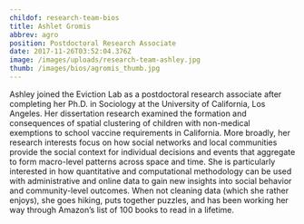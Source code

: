 ```yaml
---
childof: research-team-bios
title: Ashlet Gromis
abbrev: agro
position: Postdoctoral Research Associate
date: 2017-11-26T03:52:04.376Z
image: /images/uploads/research-team-ashley.jpg
thumb: /images/bios/agromis_thumb.jpg
---
```

Ashley joined the Eviction Lab as a postdoctoral research associate after completing her Ph.D. in Sociology at the University of California, Los Angeles. Her dissertation research examined the formation and consequences of spatial clustering of children with non-medical exemptions to school vaccine requirements in California. More broadly, her research interests focus on how social networks and local communities provide the social context for individual decisions and events that aggregate to form macro-level patterns across space and time. She is particularly interested in how quantitative and computational methodology can be used with administrative and online data to gain new insights into social behavior and community-level outcomes. When not cleaning data (which she rather enjoys), she goes hiking, puts together puzzles, and has been working her way through Amazon’s list of 100 books to read in a lifetime.
